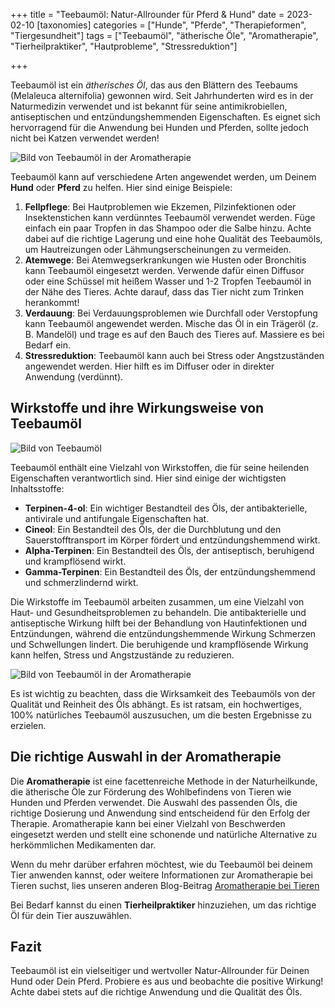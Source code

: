 +++
title = "Teebaumöl: Natur-Allrounder für Pferd & Hund"
date = 2023-02-10
[taxonomies]
categories = ["Hunde", "Pferde", "Therapieformen", "Tiergesundheit"]
tags = ["Teebaumöl", "ätherische Öle", "Aromatherapie", "Tierheilpraktiker", "Hautprobleme", "Stressreduktion"]

+++

Teebaumöl ist ein *ätherisches Öl*, das aus den Blättern des Teebaums (Melaleuca alternifolia) gewonnen wird. Seit Jahrhunderten wird es in der Naturmedizin verwendet und ist bekannt für seine antimikrobiellen, antiseptischen und entzündungshemmenden Eigenschaften. Es eignet sich hervorragend für die Anwendung bei Hunden und Pferden, sollte jedoch nicht bei Katzen verwendet werden!

<!-- more -->

<picture>
  <source srcset="https://tierheilpraxis-jessican.de/img/blog/teebaumoel_1_small.avif" type="image/avif" media="(max-width: 319px)">
  <source srcset="https://tierheilpraxis-jessican.de/img/blog/teebaumoel_1_small.webp" type="image/webp" media="(max-width: 319px)">
  <source srcset="https://tierheilpraxis-jessican.de/img/blog/teebaumoel_1_small.jpeg" type="image/jpeg" media="(max-width: 319px)">

  <source srcset="https://tierheilpraxis-jessican.de/img/blog/teebaumoel_1_medium.avif" type="image/avif" media="(min-width: 320px) and (max-width: 767px)">
  <source srcset="https://tierheilpraxis-jessican.de/img/blog/teebaumoel_1_medium.webp" type="image/webp" media="(min-width: 320px) and (max-width: 767px)">
  <source srcset="https://tierheilpraxis-jessican.de/img/blog/teebaumoel_1_medium.jpeg" type="image/jpeg" media="(min-width: 320px) and (max-width: 767px)">

  <source srcset="https://tierheilpraxis-jessican.de/img/blog/teebaumoel_1_large.avif" type="image/avif" media="(min-width: 768px)">
  <source srcset="https://tierheilpraxis-jessican.de/img/blog/teebaumoel_1_large.webp" type="image/webp" media="(min-width: 768px)">
  <source srcset="https://tierheilpraxis-jessican.de/img/blog/teebaumoel_1_large.jpeg" type="image/jpeg" media="(min-width: 768px)">

  <img src="https://tierheilpraxis-jessican.de/img/blog/teebaumoel_1_large.jpeg" alt="Bild von Teebaumöl in der Aromatherapie" style="max-width: 100%" loading="lazy">
</picture>

Teebaumöl kann auf verschiedene Arten angewendet werden, um Deinem **Hund** oder **Pferd** zu helfen. Hier sind einige Beispiele:

1. **Fellpflege**: Bei Hautproblemen wie Ekzemen, Pilzinfektionen oder Insektenstichen kann verdünntes Teebaumöl verwendet werden. Füge einfach ein paar Tropfen in das Shampoo oder die Salbe hinzu. Achte dabei auf die richtige Lagerung und eine hohe Qualität des Teebaumöls, um Hautreizungen oder Lähmungserscheinungen zu vermeiden.
2. **Atemwege**: Bei Atemwegserkrankungen wie Husten oder Bronchitis kann Teebaumöl eingesetzt werden. Verwende dafür einen Diffusor oder eine Schüssel mit heißem Wasser und 1-2 Tropfen Teebaumöl in der Nähe des Tieres. Achte darauf, dass das Tier nicht zum Trinken herankommt!
3. **Verdauung**: Bei Verdauungsproblemen wie Durchfall oder Verstopfung kann Teebaumöl angewendet werden. Mische das Öl in ein Trägeröl (z. B. Mandelöl) und trage es auf den Bauch des Tieres auf. Massiere es bei Bedarf ein.
4. **Stressreduktion**: Teebaumöl kann auch bei Stress oder Angstzuständen angewendet werden. Hier hilft es im Diffuser oder in direkter Anwendung (verdünnt).

## Wirkstoffe und ihre Wirkungsweise von Teebaumöl
<picture>
  <source srcset="https://tierheilpraxis-jessican.de/img/blog/teebaumoel_2_small.avif" type="image/avif" media="(max-width: 319px)">
  <source srcset="https://tierheilpraxis-jessican.de/img/blog/teebaumoel_2_small.webp" type="image/webp" media="(max-width: 319px)">
  <source srcset="https://tierheilpraxis-jessican.de/img/blog/teebaumoel_2_small.jpeg" type="image/jpeg" media="(max-width: 319px)">

  <source srcset="https://tierheilpraxis-jessican.de/img/blog/teebaumoel_2_medium.avif" type="image/avif" media="(min-width: 320px) and (max-width: 767px)">
  <source srcset="https://tierheilpraxis-jessican.de/img/blog/teebaumoel_2_medium.webp" type="image/webp" media="(min-width: 320px) and (max-width: 767px)">
  <source srcset="https://tierheilpraxis-jessican.de/img/blog/teebaumoel_2_medium.jpeg" type="image/jpeg" media="(min-width: 320px) and (max-width: 767px)">

  <source srcset="https://tierheilpraxis-jessican.de/img/blog/teebaumoel_2_large.avif" type="image/avif" media="(min-width: 768px)">
  <source srcset="https://tierheilpraxis-jessican.de/img/blog/teebaumoel_2_large.webp" type="image/webp" media="(min-width: 768px)">
  <source srcset="https://tierheilpraxis-jessican.de/img/blog/teebaumoel_2_large.jpeg" type="image/jpeg" media="(min-width: 768px)">

  <img src="https://tierheilpraxis-jessican.de/img/blog/teebaumoel_2_large.jpeg" alt="Bild von Teebaumöl" style="max-width: 100%" loading="lazy">
</picture>

Teebaumöl enthält eine Vielzahl von Wirkstoffen, die für seine heilenden Eigenschaften verantwortlich sind. Hier sind einige der wichtigsten Inhaltsstoffe:

- **Terpinen-4-ol**: Ein wichtiger Bestandteil des Öls, der antibakterielle, antivirale und antifungale Eigenschaften hat.
- **Cineol**: Ein Bestandteil des Öls, der die Durchblutung und den Sauerstofftransport im Körper fördert und entzündungshemmend wirkt.
- **Alpha-Terpinen**: Ein Bestandteil des Öls, der antiseptisch, beruhigend und krampflösend wirkt.
- **Gamma-Terpinen**: Ein Bestandteil des Öls, der entzündungshemmend und schmerzlindernd wirkt.

Die Wirkstoffe im Teebaumöl arbeiten zusammen, um eine Vielzahl von Haut- und Gesundheitsproblemen zu behandeln. Die antibakterielle und antiseptische Wirkung hilft bei der Behandlung von Hautinfektionen und Entzündungen, während die entzündungshemmende Wirkung Schmerzen und Schwellungen lindert. Die beruhigende und krampflösende Wirkung kann helfen, Stress und Angstzustände zu reduzieren.

<picture>
  <source srcset="https://tierheilpraxis-jessican.de/img/blog/teebaumoel_3_small.avif" type="image/avif" media="(max-width: 319px)">
  <source srcset="https://tierheilpraxis-jessican.de/img/blog/teebaumoel_3_small.webp" type="image/webp" media="(max-width: 319px)">
  <source srcset="https://tierheilpraxis-jessican.de/img/blog/teebaumoel_3_small.jpeg" type="image/jpeg" media="(max-width: 319px)">

  <source srcset="https://tierheilpraxis-jessican.de/img/blog/teebaumoel_3_medium.avif" type="image/avif" media="(min-width: 320px) and (max-width: 767px)">
  <source srcset="https://tierheilpraxis-jessican.de/img/blog/teebaumoel_3_medium.webp" type="image/webp" media="(min-width: 320px) and (max-width: 767px)">
  <source srcset="https://tierheilpraxis-jessican.de/img/blog/teebaumoel_3_medium.jpeg" type="image/jpeg" media="(min-width: 320px) and (max-width: 767px)">

  <source srcset="https://tierheilpraxis-jessican.de/img/blog/teebaumoel_3_large.avif" type="image/avif" media="(min-width: 768px)">
  <source srcset="https://tierheilpraxis-jessican.de/img/blog/teebaumoel_3_large.webp" type="image/webp" media="(min-width: 768px)">
  <source srcset="https://tierheilpraxis-jessican.de/img/blog/teebaumoel_3_large.jpeg" type="image/jpeg" media="(min-width: 768px)">

  <img src="https://tierheilpraxis-jessican.de/img/blog/teebaumoel_3_large.jpeg" alt="Bild von Teebaumöl in der Aromatherapie" style="max-width: 100%" loading="lazy">
</picture>


Es ist wichtig zu beachten, dass die Wirksamkeit des Teebaumöls von der Qualität und Reinheit des Öls abhängt. Es ist ratsam, ein hochwertiges, 100% natürliches Teebaumöl auszusuchen, um die besten Ergebnisse zu erzielen.

## Die richtige Auswahl in der Aromatherapie

Die **Aromatherapie** ist eine facettenreiche Methode in der Naturheilkunde, die ätherische Öle zur Förderung des Wohlbefindens von Tieren wie Hunden und Pferden verwendet. Die Auswahl des passenden Öls, die richtige Dosierung und Anwendung sind entscheidend für den Erfolg der Therapie. Aromatherapie kann bei einer Vielzahl von Beschwerden eingesetzt werden und stellt eine schonende und natürliche Alternative zu herkömmlichen Medikamenten dar.

Wenn du mehr darüber erfahren möchtest, wie du Teebaumöl bei deinem Tier anwenden kannst, oder weitere Informationen zur Aromatherapie bei Tieren suchst, lies unseren anderen Blog-Beitrag
<a href="https://tierheilpraxis-jessican.de/pages/blog/aroma-tiere/" title="Aromatherapie bei Tieren">Aromatherapie bei Tieren</a>

Bei Bedarf kannst du einen **Tierheilpraktiker** hinzuziehen, um das richtige Öl für dein Tier auszuwählen. 

## Fazit
Teebaumöl ist ein vielseitiger und wertvoller Natur-Allrounder für Deinen Hund oder Dein Pferd. Probiere es aus und beobachte die positive Wirkung! Achte dabei stets auf die richtige Anwendung und die Qualität des Öls.
